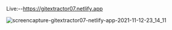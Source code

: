 
Live:--https://gitextractor07.netlify.app

![screencapture-gitextractor07-netlify-app-2021-11-12-23_14_11](https://user-images.githubusercontent.com/60726609/141511547-eb985351-3c08-4ef5-af46-fc04a49b06d9.png)
